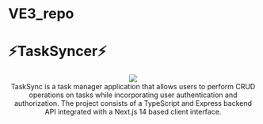 # VE3_repo
# ⚡TaskSyncer⚡
<p align="center">
  <img src="https://skillicons.dev/icons?i=react,js,tailwind,express,mongodb,nodejs" />
  <br/>
TaskSync is a task manager application that allows users to perform CRUD operations on tasks while incorporating user authentication and authorization. The project consists of a TypeScript and Express backend API integrated with a Next.js 14 based client interface.
</p>
<br/><br/>

